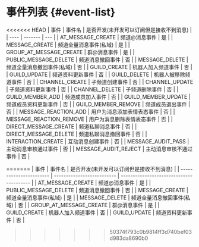 # 事件列表 {#event-list}

<<<<<<< HEAD
| 事件 | 事件名 | 是否开发(未开发可以订阅但是接收不到消息) | 
| ---- | ------- | --- |
| AT_MESSAGE_CREATE | 频道@消息事件 | 是 |
| MESSAGE_CREATE | 频道全量消息事件(私域) | 是 |
| GROUP_AT_MESSAGE_CREATE | 群@消息事件 | 是 |
| PUBLIC_MESSAGE_DELETE | 频道消息撤回事件 | 否 |
| MESSAGE_DELETE | 频道全量消息撤回事件(私域) | 否 |
| GUILD_CREATE | 机器人加入频道事件 | 否 |
| GUILD_UPDATE | 频道资料更新事件 | 否 |
| GUILD_DELETE | 机器人被移除频道事件 | 否 |
| CHANNEL_CREATE | 子频道创建事件 | 否 |
| CHANNEL_UPDATE | 子频道资料更新事件 | 否 |
| CHANNEL_DELETE | 子频道删除事件 | 否 |
| GUILD_MEMBER_ADD | 频道成员加入事件 | 否 |
| GUILD_MEMBER_UPDATE | 频道成员资料更新事件 | 否 |
| GUILD_MEMBER_REMOVE | 频道成员退出事件 | 否 |
| MESSAGE_REACTION_ADD | 用户为消息添加表情表态事件 | 否 |
| MESSAGE_REACTION_REMOVE | 用户为消息删除表情表态事件 | 否 |
| DIRECT_MESSAGE_CREATE | 频道私聊消息事件 | 否 |
| DIRECT_MESSAGE_DELETE | 频道私聊消息撤回事件 | 否 |
| INTERACTION_CREATE | 互动消息创建事件 | 否 |
| MESSAGE_AUDIT_PASS | 主动消息审核通过事件 | 否 |
| MESSAGE_AUDIT_REJECT | 主动消息审核不通过事件 | 否 |
<!-- |  |  | 否 | -->
=======
| 事件                    | 事件名                     | 是否开发(未开发可以订阅但是接收不到消息) |
| ----------------------- | -------------------------- | ---------------------------------------- |
| AT_MESSAGE_CREATE       | 频道@消息事件              | 是                                       |
| PUBLIC_MESSAGE_DELETE   | 频道消息撤回事件           | 否                                       |
| MESSAGE_CREATE          | 频道全量消息事件(私域)     | 是                                       |
| MESSAGE_DELETE          | 频道全量消息撤回事件(私域) | 否                                       |
| GROUP_AT_MESSAGE_CREATE | 群@消息事件                | 是                                       |
| GUILD_CREATE            | 机器人加入频道事件         | 否                                       |
| GUILD_UPDATE            | 频道资料更新事件           | 否                                       |
>>>>>>> 50374f793c0b9814ff3d740bef03d983da8690b0
